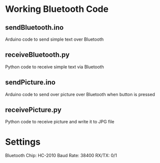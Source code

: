 Working Bluetooth Code
======================

sendBluetooth.ino
----------------------
Arduino code to send simple text over Bluetooth

receiveBluetooth.py
----------------------
Python code to receive simple text via Bluetooth

sendPicture.ino
----------------------
Arduino code to send over picture over Bluetooth when button is pressed

receivePicture.py
-----------------------
Python code to receive picture and write it to JPG file

Settings
=======================
Bluetooth Chip: HC-2010
Baud Rate: 38400
RX/TX: 0/1
